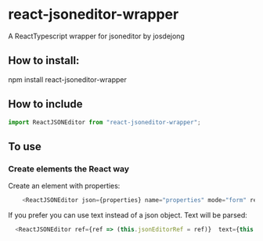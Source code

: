 # react-jsoneditor-wrapper
A ReactTypescript wrapper for jsoneditor by josdejong

## How to install:
npm install react-jsoneditor-wrapper

## How to include
```javascript
import ReactJSONEditor from "react-jsoneditor-wrapper";
```
## To use
### Create elements the React way
Create an element with properties: 
```javascript
    <ReactJSONEditor json={properties} name="properties" mode="form" ref={ref => (this.jsoneditorref = ref)} />  
```  
If you prefer you can use text instead of a json object. Text will be parsed:  
```javascript
  <ReactJSONEditor ref={ref => (this.jsonEditorRef = ref)}  text={this.state.content} name="properties" mode="code" modes={["code"]}/>
```

